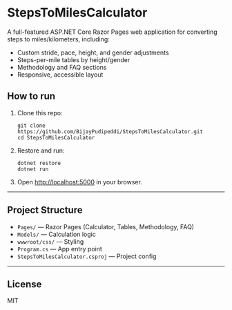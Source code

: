 # StepsToMilesCalculator

A full-featured ASP.NET Core Razor Pages web application for converting steps to miles/kilometers, including:

- Custom stride, pace, height, and gender adjustments
- Steps-per-mile tables by height/gender
- Methodology and FAQ sections
- Responsive, accessible layout

## How to run

1. Clone this repo:
   ```
   git clone https://github.com/BijayPudipeddi/StepsToMilesCalculator.git
   cd StepsToMilesCalculator
   ```
2. Restore and run:
   ```
   dotnet restore
   dotnet run
   ```
3. Open [http://localhost:5000](http://localhost:5000) in your browser.

---

## Project Structure

- `Pages/` — Razor Pages (Calculator, Tables, Methodology, FAQ)
- `Models/` — Calculation logic
- `wwwroot/css/` — Styling
- `Program.cs` — App entry point
- `StepsToMilesCalculator.csproj` — Project config

---

## License

MIT